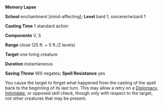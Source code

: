  **Memory Lapse**

**School** enchantment [mind-affecting]; **Level** bard 1, sorcerer/wizard 1

**Casting Time** 1 standard action

**Components** V, S

**Range** close (25 ft. + 5 ft./2 levels)

**Target** one living creature

**Duration** instantaneous

**Saving Throw** Will negates; **Spell Resistance** yes

You cause the target to forget what happened from the casting of the spell back to the beginning of its last turn. This may allow a retry on a [Diplomacy](../../skills/diplomacy.html#_diplomacy), [Intimidate](../../skills/intimidate.html#_intimidate), or opposed skill check, though only with respect to the target, not other creatures that may be present.

